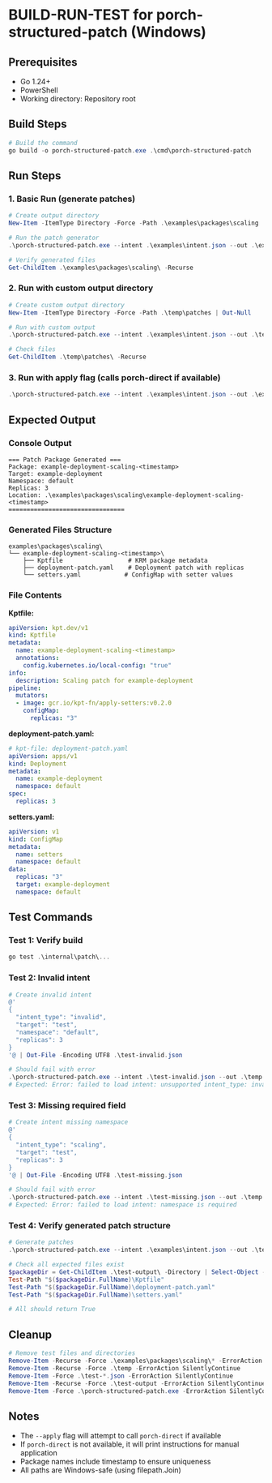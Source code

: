# BUILD-RUN-TEST for porch-structured-patch (Windows)

## Prerequisites
- Go 1.24+
- PowerShell
- Working directory: Repository root

## Build Steps

```powershell
# Build the command
go build -o porch-structured-patch.exe .\cmd\porch-structured-patch
```

## Run Steps

### 1. Basic Run (generate patches)

```powershell
# Create output directory
New-Item -ItemType Directory -Force -Path .\examples\packages\scaling | Out-Null

# Run the patch generator
.\porch-structured-patch.exe --intent .\examples\intent.json --out .\examples\packages\scaling

# Verify generated files
Get-ChildItem .\examples\packages\scaling\ -Recurse
```

### 2. Run with custom output directory

```powershell
# Create custom output directory
New-Item -ItemType Directory -Force -Path .\temp\patches | Out-Null

# Run with custom output
.\porch-structured-patch.exe --intent .\examples\intent.json --out .\temp\patches

# Check files
Get-ChildItem .\temp\patches\ -Recurse
```

### 3. Run with apply flag (calls porch-direct if available)

```powershell
.\porch-structured-patch.exe --intent .\examples\intent.json --out .\examples\packages\scaling --apply
```

## Expected Output

### Console Output
```
=== Patch Package Generated ===
Package: example-deployment-scaling-<timestamp>
Target: example-deployment
Namespace: default
Replicas: 3
Location: .\examples\packages\scaling\example-deployment-scaling-<timestamp>
================================
```

### Generated Files Structure
```
examples\packages\scaling\
└── example-deployment-scaling-<timestamp>\
    ├── Kptfile                  # KRM package metadata
    ├── deployment-patch.yaml    # Deployment patch with replicas
    └── setters.yaml            # ConfigMap with setter values
```

### File Contents

**Kptfile:**
```yaml
apiVersion: kpt.dev/v1
kind: Kptfile
metadata:
  name: example-deployment-scaling-<timestamp>
  annotations:
    config.kubernetes.io/local-config: "true"
info:
  description: Scaling patch for example-deployment
pipeline:
  mutators:
  - image: gcr.io/kpt-fn/apply-setters:v0.2.0
    configMap:
      replicas: "3"
```

**deployment-patch.yaml:**
```yaml
# kpt-file: deployment-patch.yaml
apiVersion: apps/v1
kind: Deployment
metadata:
  name: example-deployment
  namespace: default
spec:
  replicas: 3
```

**setters.yaml:**
```yaml
apiVersion: v1
kind: ConfigMap
metadata:
  name: setters
  namespace: default
data:
  replicas: "3"
  target: example-deployment
  namespace: default
```

## Test Commands

### Test 1: Verify build
```powershell
go test .\internal\patch\...
```

### Test 2: Invalid intent
```powershell
# Create invalid intent
@'
{
  "intent_type": "invalid",
  "target": "test",
  "namespace": "default",
  "replicas": 3
}
'@ | Out-File -Encoding UTF8 .\test-invalid.json

# Should fail with error
.\porch-structured-patch.exe --intent .\test-invalid.json --out .\temp
# Expected: Error: failed to load intent: unsupported intent_type: invalid (expected 'scaling')
```

### Test 3: Missing required field
```powershell
# Create intent missing namespace
@'
{
  "intent_type": "scaling",
  "target": "test",
  "replicas": 3
}
'@ | Out-File -Encoding UTF8 .\test-missing.json

# Should fail with error
.\porch-structured-patch.exe --intent .\test-missing.json --out .\temp
# Expected: Error: failed to load intent: namespace is required
```

### Test 4: Verify generated patch structure
```powershell
# Generate patches
.\porch-structured-patch.exe --intent .\examples\intent.json --out .\test-output

# Check all expected files exist
$packageDir = Get-ChildItem .\test-output\ -Directory | Select-Object -First 1
Test-Path "$($packageDir.FullName)\Kptfile"
Test-Path "$($packageDir.FullName)\deployment-patch.yaml"
Test-Path "$($packageDir.FullName)\setters.yaml"

# All should return True
```

## Cleanup

```powershell
# Remove test files and directories
Remove-Item -Recurse -Force .\examples\packages\scaling\* -ErrorAction SilentlyContinue
Remove-Item -Recurse -Force .\temp -ErrorAction SilentlyContinue
Remove-Item -Force .\test-*.json -ErrorAction SilentlyContinue
Remove-Item -Recurse -Force .\test-output -ErrorAction SilentlyContinue
Remove-Item -Force .\porch-structured-patch.exe -ErrorAction SilentlyContinue
```

## Notes

- The `--apply` flag will attempt to call `porch-direct` if available
- If `porch-direct` is not available, it will print instructions for manual application
- Package names include timestamp to ensure uniqueness
- All paths are Windows-safe (using filepath.Join)